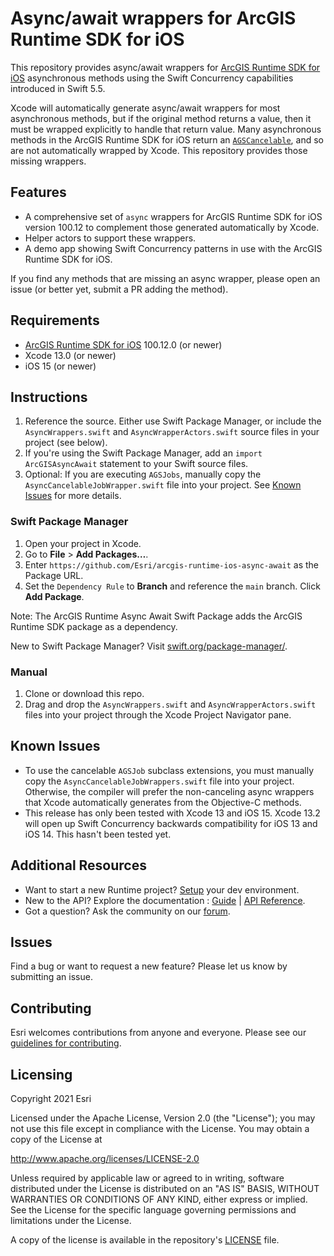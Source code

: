 Async/await wrappers for ArcGIS Runtime SDK for iOS 
===================================================

This repository provides async/await wrappers for [ArcGIS Runtime SDK for iOS](https://developers.arcgis.com/ios/) asynchronous methods using the Swift Concurrency capabilities introduced in Swift 5.5.

Xcode will automatically generate async/await wrappers for most asynchronous methods, but if the original method returns a value, then it must be wrapped explicitly to handle that return value. Many asynchronous methods in the ArcGIS Runtime SDK for iOS return an [`AGSCancelable`](https://developers.arcgis.com/ios/api-reference/protocol_a_g_s_cancelable-p.html), and so are not automatically wrapped by Xcode. This repository provides those missing wrappers.

## Features

* A comprehensive set of `async` wrappers for ArcGIS Runtime SDK for iOS version 100.12 to complement those generated automatically by Xcode.
* Helper actors to support these wrappers.
* A demo app showing Swift Concurrency patterns in use with the ArcGIS Runtime SDK for iOS.

If you find any methods that are missing an async wrapper, please open an issue (or better yet, submit a PR adding the method).

## Requirements

* [ArcGIS Runtime SDK for iOS](https://developers.arcgis.com/ios/) 100.12.0 (or newer)
* Xcode 13.0 (or newer)
* iOS 15 (or newer)

## Instructions

1. Reference the source. Either use Swift Package Manager, or include the `AsyncWrappers.swift` and `AsyncWrapperActors.swift` source files in your project (see below).
2. If you're using the Swift Package Manager, add an `import ArcGISAsyncAwait` statement to your Swift source files.
3. Optional: If you are executing `AGSJobs`, manually copy the `AsyncCancelableJobWrapper.swift` file into your project. See [Known Issues](#known-issues) for more details.

### Swift Package Manager

 1. Open your project in Xcode.
 2. Go to **File** > **Add Packages…**.
 3. Enter `https://github.com/Esri/arcgis-runtime-ios-async-await` as the Package URL.
 4. Set the `Dependency Rule` to **Branch** and reference the `main` branch. Click **Add Package**.
 
 Note: The ArcGIS Runtime Async Await Swift Package adds the ArcGIS Runtime SDK package as a dependency.

 New to Swift Package Manager? Visit [swift.org/package-manager/](https://swift.org/package-manager/).

### Manual

 1. Clone or download this repo.
 2. Drag and drop the `AsyncWrappers.swift` and `AsyncWrapperActors.swift` files into your project through the Xcode Project Navigator pane.

## Known Issues
* To use the cancelable `AGSJob` subclass extensions, you must manually copy the `AsyncCancelableJobWrappers.swift` file into your project. Otherwise, the compiler will prefer the non-canceling async wrappers that Xcode automatically generates from the Objective-C methods.
* This release has only been tested with Xcode 13 and iOS 15. Xcode 13.2 will open up Swift Concurrency backwards compatibility for iOS 13 and iOS 14. This hasn't been tested yet.

## Additional Resources

* Want to start a new Runtime project? [Setup](https://developers.arcgis.com/ios/get-started) your dev environment.
* New to the API? Explore the documentation : [Guide](https://developers.arcgis.com/ios/) | [API Reference](https://developers.arcgis.com/ios/api-reference/).
* Got a question? Ask the community on our [forum](https://community.esri.com/t5/arcgis-runtime-sdk-for-ios-questions/bd-p/arcgis-runtime-sdk-for-ios-questions).

## Issues

Find a bug or want to request a new feature? Please let us know by submitting an issue.

## Contributing

Esri welcomes contributions from anyone and everyone. Please see our [guidelines for contributing](https://github.com/esri/contributing).

## Licensing

Copyright 2021 Esri

Licensed under the Apache License, Version 2.0 (the "License");
you may not use this file except in compliance with the License.
You may obtain a copy of the License at

   http://www.apache.org/licenses/LICENSE-2.0

Unless required by applicable law or agreed to in writing, software
distributed under the License is distributed on an "AS IS" BASIS,
WITHOUT WARRANTIES OR CONDITIONS OF ANY KIND, either express or implied.
See the License for the specific language governing permissions and
limitations under the License.

A copy of the license is available in the repository's [LICENSE](LICENSE) file.
